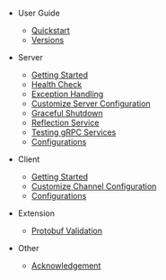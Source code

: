 - User Guide
    - [Quickstart](en-us/guide/quickstart.md)
    - [Versions](en-us/guide/version.md) 
- Server
    - [Getting Started](en-us/server/onboarding.md)
    - [Health Check](en-us/server/health-check.md)
    - [Exception Handling](en-us/server/exception-handling.md)
    - [Customize Server Configuration](en-us/server/customize-server-config.md)
    - [Graceful Shutdown](en-us/server/graceful-shutdown.md)
    - [Reflection Service](en-us/server/reflection-service.md)
    - [Testing gRPC Services](en-us/server/testing.md)
    - [Configurations](en-us/server/configuration.md)

- Client
    - [Getting Started](en-us/client/onboarding.md)
    - [Customize Channel Configuration](en-us/client/customize-channel-config.md)
    - [Configurations](en-us/client/configuration.md)

- Extension
    - [Protobuf Validation](en-us/extension/protobuf-validation.md)

- Other
    - [Acknowledgement](en-us/other/acknowledgement.md)
